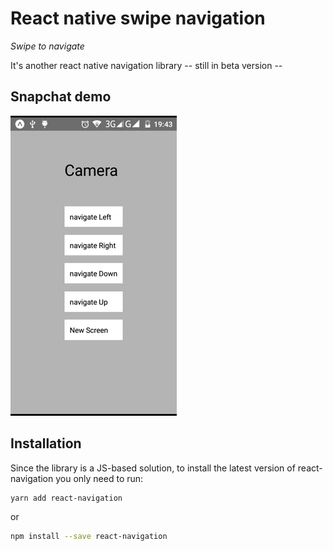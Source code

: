 # React native swipe navigation

*Swipe to navigate*

It's another react native navigation library -- still in beta version --


## Snapchat demo

![](./giphy.gif)

## Installation

Since the library is a JS-based solution, to install the latest version of react-navigation you only need to run:

  ```bash
  yarn add react-navigation
  ```

  or

  ```bash
  npm install --save react-navigation
  ```
